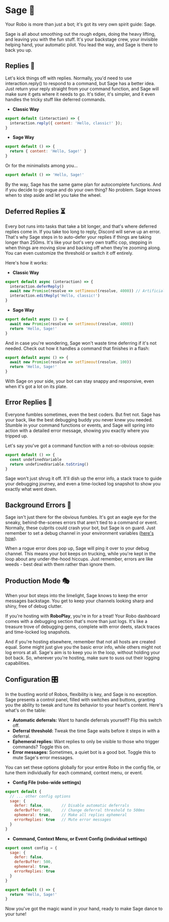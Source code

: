 # Sage 🔮

Your Robo is more than just a bot; it's got its very own spirit guide: Sage.

Sage is all about smoothing out the rough edges, doing the heavy lifting, and leaving you with the fun stuff. It's your backstage crew, your invisible helping hand, your automatic pilot. You lead the way, and Sage is there to back you up.

## Replies 📩

Let's kick things off with replies. Normally, you'd need to use interaction.reply() to respond to a command, but Sage has a better idea. Just return your reply straight from your command function, and Sage will make sure it gets where it needs to go. It's tidier, it's simpler, and it even handles the tricky stuff like deferred commands.

- **Classic Way**

```javascript showLineNumbers title="/src/commands/hello.js"
export default (interaction) => {
  interaction.reply({ content: 'Hello, classic!' });
}
```

- **Sage Way**
```javascript showLineNumbers title="/src/commands/hello.js"
export default () => {
  return { content: 'Hello, Sage!' }
}
```

Or for the minimalists among you...

```javascript
export default () => 'Hello, Sage!'
```

By the way, Sage has the same game plan for autocomplete functions. And if you decide to go rogue and do your own thing? No problem. Sage knows when to step aside and let you take the wheel.

## Deferred Replies ⏳

Every bot runs into tasks that take a bit longer, and that's where deferred replies come in. If you take too long to reply, Discord will serve up an error. That's why Sage steps in to auto-defer your replies if things are taking longer than 250ms. It's like your bot's very own traffic cop, stepping in when things are moving slow and backing off when they're zooming along. You can even customize the threshold or switch it off entirely.

Here's how it works:

- **Classic Way**
```javascript showLineNumbers title="/src/commands/hello.js"
export default async (interaction) => {
  interaction.deferReply()
  await new Promise(resolve => setTimeout(resolve, 4000)) // Artificial delay
  interaction.editReply('Hello, classic!')
}
```

- **Sage Way**
```javascript showLineNumbers title="/src/commands/hello.js"
export default async () => {
  await new Promise(resolve => setTimeout(resolve, 4000))
  return 'Hello, Sage!'
}
```

And in case you're wondering, Sage won't waste time deferring if it's not needed. Check out how it handles a command that finishes in a flash:

```javascript showLineNumbers title="/src/commands/hello.js"
export default async () => {
  await new Promise(resolve => setTimeout(resolve, 100))
  return 'Hello, Sage!'
}
```

With Sage on your side, your bot can stay snappy and responsive, even when it's got a lot on its plate.

## Error Replies 🚨

Everyone fumbles sometimes, even the best coders. But fret not. Sage has your back, like the best debugging buddy you never knew you needed. Stumble in your command functions or events, and Sage will spring into action with a detailed error message, showing you exactly where you tripped up.

Let's say you've got a command function with a not-so-obvious oopsie:

```javascript showLineNumbers title="/src/commands/whoooops.js"
export default () => {
  const undefinedVariable
  return undefinedVariable.toString()
}
```

Sage won't just shrug it off. It'll dish up the error info, a stack trace to guide your debugging journey, and even a time-locked log snapshot to show you exactly what went down.

## Background Errors 🌌

Sage isn't just there for the obvious fumbles. It's got an eagle eye for the sneaky, behind-the-scenes errors that aren't tied to a command or event. Normally, these culprits could crash your bot, but Sage is on guard. Just remember to set a debug channel in your environment variables ([here's how](/docs/basics/secrets)).

When a rogue error does pop up, Sage will ping it over to your debug channel. This means your bot keeps on trucking, while you're kept in the loop about any under-the-hood hiccups. Just remember, errors are like weeds - best deal with them rather than ignore them.

## Production Mode 🎭

When your bot steps into the limelight, Sage knows to keep the error messages backstage. You get to keep your channels looking sharp and shiny, free of debug clutter.

If you're hosting with **RoboPlay**, you're in for a treat! Your Robo dashboard comes with a debugging section that's more than just logs. It's like a treasure trove of debugging gems, complete with error deets, stack traces and time-locked log snapshots.

And if you're hosting elsewhere, remember that not all hosts are created equal. Some might just give you the basic error info, while others might not log errors at all. Sage's aim is to keep you in the loop, without holding your bot back. So, wherever you're hosting, make sure to suss out their logging capabilities.

## Configuration 🎛️

In the bustling world of Robos, flexibility is key, and Sage is no exception. Sage presents a control panel, filled with switches and buttons, granting you the ability to tweak and tune its behavior to your heart's content. Here's what's on the table:

- **Automatic deferrals:** Want to handle deferrals yourself? Flip this switch off.
- **Deferral threshold:** Tweak the time Sage waits before it steps in with a deferral.
- **Ephemeral replies:** Want replies to only be visible to those who trigger commands? Toggle this on.
- **Error messages:** Sometimes, a quiet bot is a good bot. Toggle this to mute Sage's error messages.

You can set these options globally for your entire Robo in the config file, or tune them individually for each command, context menu, or event.

- **Config File (robo-wide settings)**
```javascript showLineNumbers filename="/config/robo.mjs"
export default {
  // ... other config options
  sage: {
    defer: false,        // Disable automatic deferrals
    deferBuffer: 500,    // Change deferral threshold to 500ms
    ephemeral: true,     // Make all replies ephemeral
    errorReplies: true   // Mute error messages
  }
}
```

- **Command, Context Menu, or Event Config (individual settings)**
```javascript showLineNumbers filename="/src/commands/hello.js"
export const config = {
  sage: {
    defer: false,
    deferBuffer: 500,
    ephemeral: true,
    errorReplies: true
  }
}

export default () => {
  return 'Hello, Sage!'
}
```

Now you've got the magic wand in your hand, ready to make Sage dance to your tune!
